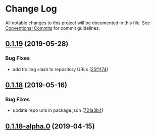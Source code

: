 # Change Log

All notable changes to this project will be documented in this file.
See [Conventional Commits](https://conventionalcommits.org) for commit guidelines.

## [0.1.19](https://github.com/datacamp-engineering/design-system/tree/master/packages/stylesheets/tabs/compare/@datacamp/waffles-tabs@0.1.18...@datacamp/waffles-tabs@0.1.19) (2019-05-28)


### Bug Fixes

* add trailing slash to repository URLs ([25f1174](https://github.com/datacamp-engineering/design-system/tree/master/packages/stylesheets/tabs/commit/25f1174))





## [0.1.18](https://github.com/datacamp-engineering/design-system/tree/master/packages/stylesheets/tabs/compare/@datacamp/waffles-tabs@0.1.18-alpha.0...@datacamp/waffles-tabs@0.1.18) (2019-05-16)


### Bug Fixes

* update repo urls in package.json ([721a3b4](https://github.com/datacamp-engineering/design-system/tree/master/packages/stylesheets/tabs/commit/721a3b4))





## [0.1.18-alpha.0](https://github.com/datacamp/design-system/compare/@datacamp/waffles-tabs@0.1.18-alpha.0...@datacamp/waffles-tabs@0.1.18-alpha.0) (2019-04-15)
